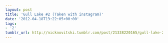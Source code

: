 ```yaml
---
layout: post
title: 'Gull Lake #2 (Taken with instagram)'
date: '2012-04-18T13:22:05+00:00'
tags:
- '2'
tumblr_url: http://nicknovitski.tumblr.com/post/21338220165/gull-lake-2-taken-with-instagram
---
```

